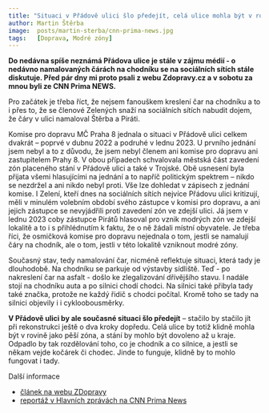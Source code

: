 ```yaml
---
title: "Situaci v Přádově ulici šlo předejít, celá ulice mohla být v rovině jako pěší zóna"
author: Martin Štěrba
image:  posts/martin-sterba/cnn-prima-news.jpg
tags:   [Doprava, Modré zóny]
---
```


**Do nedávna spíše neznámá Přádova ulice je stále v zájmu médií - o nedávno namalovaných čárách na chodníku se na sociálních sítích stále diskutuje. Před pár dny mi proto psali z webu Zdopravy.cz a v sobotu za mnou byli ze CNN Prima NEWS.** 

Pro začátek je třeba říct, že nejsem fanouškem kreslení čar na chodníku a to i přes to, že se členové Zelených snaží na sociálních sítích nabudit dojem, že čáry v ulici namaloval Štěrba a Piráti. 

Komise pro dopravu MČ Praha 8 jednala o situaci v Přádově ulici celkem dvakrát – poprvé v dubnu 2022 a podruhé v lednu 2023. U prvního jednání jsem nebyl a to z důvodu, že jsem nebyl členem ani komise pro dopravu ani zastupitelem Prahy 8. V obou případech schvalovala městská část zavedení zón placeného stání v Přádově ulici a také v Trojské. Obě usnesení byla přijata všemi hlasujícími na jednání a to napříč politickým spektrem – nikdo se nezdržel a ani nikdo nebyl proti. Vše lze dohledat v zápisech z jednání komise. I Zelení, kteří dnes na sociálních sítích nejvíce Přádovu ulici kritizují, měli v minulém volebním období svého zástupce v komisi pro dopravu, a ani jejich zástupce se nevyjádřili proti zavedení zón ve zdejší ulici. Já jsem v lednu 2023 coby zástupce Pirátů hlasoval pro vznik modrých zón ve zdejší lokalitě a to i s přihlédnutím k faktu, že o ně žádali místní obyvatele. Je třeba říci, že osmičková komise pro dopravu nejednala o tom, jestli se namalují čáry na chodník, ale o tom, jestli v této lokalitě vzniknout modré zóny.

Současný stav, tedy namalování čar, nicméně reflektuje situaci, která tady je dlouhodobě. Na chodníku se parkuje od výstavby sídliště. Teď - po nakreslení čar na asfalt - došlo ke zlegalizování dřívějšího stavu. I nadále stojí na chodníku auta a po silnici chodí chodci. Na silnici také přibyla tady také značka, protože ne každý řidič s chodci počítal. Kromě toho se tady na silnici objevily i i cykloobousměrky. 

**V Přádově ulici by ale současné situaci šlo předejít** – stačilo by stačilo jít při rekonstrukci ještě o dva kroky dopředu. Celá ulice by totiž klidně mohla být v rovině jako pěší zóna, a stání by mohlo být dovoleno až u kraje. Odpadlo by tak rozdělování toho, co je chodník a co silnice, a jestli se někam vejde kočárek či chodec. Jinde to funguje, klidně by to mohlo fungovat i tady. 

Další informace
- [článek na webu ZDopravy](https://zdopravy.cz/valka-chodcum-vyhlasena-lide-si-utahuji-z-bizarniho-parkovani-v-kobylisich-167289/)
- [reportáž v Hlavních zprávách na CNN Prima News](https://cnn.iprima.cz/videa/cnndomaci/v-libni-udelali-kuriozni-parkovaci-mista)


